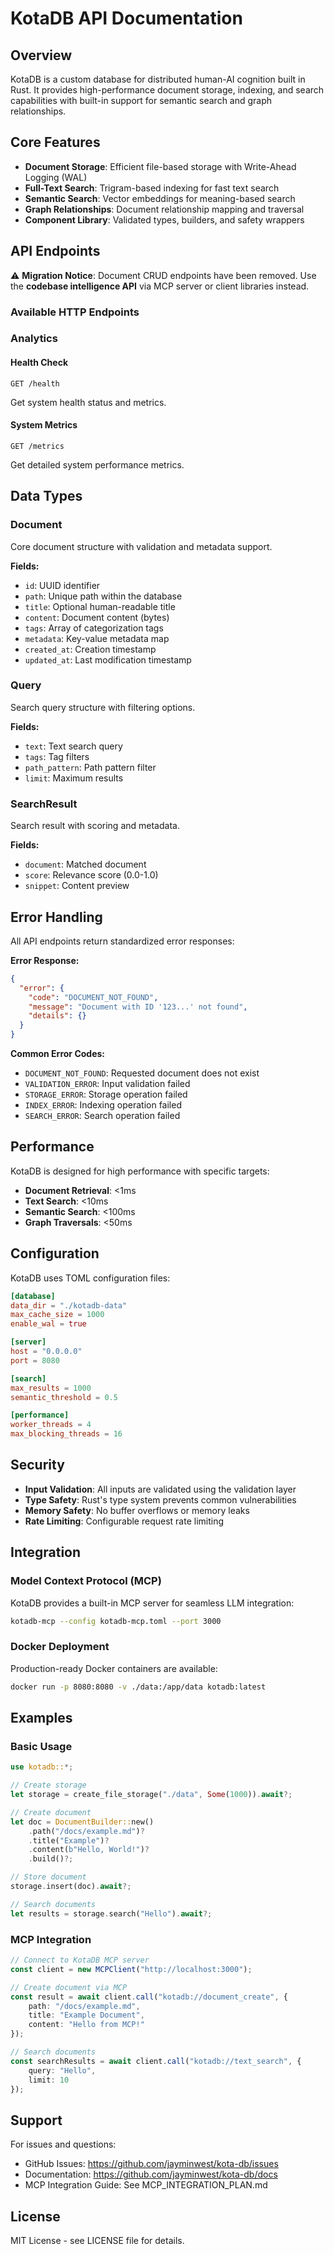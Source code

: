 # KotaDB API Documentation

## Overview

KotaDB is a custom database for distributed human-AI cognition built in Rust. It provides high-performance document storage, indexing, and search capabilities with built-in support for semantic search and graph relationships.

## Core Features

- **Document Storage**: Efficient file-based storage with Write-Ahead Logging (WAL)
- **Full-Text Search**: Trigram-based indexing for fast text search
- **Semantic Search**: Vector embeddings for meaning-based search
- **Graph Relationships**: Document relationship mapping and traversal
- **Component Library**: Validated types, builders, and safety wrappers

## API Endpoints

⚠️ **Migration Notice**: Document CRUD endpoints have been removed. Use the **codebase intelligence API** via MCP server or client libraries instead.

### Available HTTP Endpoints

### Analytics

#### Health Check
```http
GET /health
```

Get system health status and metrics.

#### System Metrics
```http
GET /metrics
```

Get detailed system performance metrics.

## Data Types

### Document
Core document structure with validation and metadata support.

**Fields:**
- `id`: UUID identifier
- `path`: Unique path within the database
- `title`: Optional human-readable title
- `content`: Document content (bytes)
- `tags`: Array of categorization tags
- `metadata`: Key-value metadata map
- `created_at`: Creation timestamp
- `updated_at`: Last modification timestamp

### Query
Search query structure with filtering options.

**Fields:**
- `text`: Text search query
- `tags`: Tag filters
- `path_pattern`: Path pattern filter
- `limit`: Maximum results

### SearchResult
Search result with scoring and metadata.

**Fields:**
- `document`: Matched document
- `score`: Relevance score (0.0-1.0)
- `snippet`: Content preview

## Error Handling

All API endpoints return standardized error responses:

**Error Response:**
```json
{
  "error": {
    "code": "DOCUMENT_NOT_FOUND",
    "message": "Document with ID '123...' not found",
    "details": {}
  }
}
```

**Common Error Codes:**
- `DOCUMENT_NOT_FOUND`: Requested document does not exist
- `VALIDATION_ERROR`: Input validation failed
- `STORAGE_ERROR`: Storage operation failed
- `INDEX_ERROR`: Indexing operation failed
- `SEARCH_ERROR`: Search operation failed

## Performance

KotaDB is designed for high performance with specific targets:

- **Document Retrieval**: <1ms
- **Text Search**: <10ms  
- **Semantic Search**: <100ms
- **Graph Traversals**: <50ms

## Configuration

KotaDB uses TOML configuration files:

```toml
[database]
data_dir = "./kotadb-data"
max_cache_size = 1000
enable_wal = true

[server]
host = "0.0.0.0"
port = 8080

[search]
max_results = 1000
semantic_threshold = 0.5

[performance]
worker_threads = 4
max_blocking_threads = 16
```

## Security

- **Input Validation**: All inputs are validated using the validation layer
- **Type Safety**: Rust's type system prevents common vulnerabilities
- **Memory Safety**: No buffer overflows or memory leaks
- **Rate Limiting**: Configurable request rate limiting

## Integration

### Model Context Protocol (MCP)

KotaDB provides a built-in MCP server for seamless LLM integration:

```bash
kotadb-mcp --config kotadb-mcp.toml --port 3000
```

### Docker Deployment

Production-ready Docker containers are available:

```bash
docker run -p 8080:8080 -v ./data:/app/data kotadb:latest
```

## Examples

### Basic Usage

```rust
use kotadb::*;

// Create storage
let storage = create_file_storage("./data", Some(1000)).await?;

// Create document
let doc = DocumentBuilder::new()
    .path("/docs/example.md")?
    .title("Example")?
    .content(b"Hello, World!")?
    .build()?;

// Store document
storage.insert(doc).await?;

// Search documents
let results = storage.search("Hello").await?;
```

### MCP Integration

```typescript
// Connect to KotaDB MCP server
const client = new MCPClient("http://localhost:3000");

// Create document via MCP
const result = await client.call("kotadb://document_create", {
    path: "/docs/example.md",
    title: "Example Document",
    content: "Hello from MCP!"
});

// Search documents
const searchResults = await client.call("kotadb://text_search", {
    query: "Hello",
    limit: 10
});
```

## Support

For issues and questions:
- GitHub Issues: https://github.com/jayminwest/kota-db/issues
- Documentation: https://github.com/jayminwest/kota-db/docs
- MCP Integration Guide: See MCP_INTEGRATION_PLAN.md

## License

MIT License - see LICENSE file for details.
